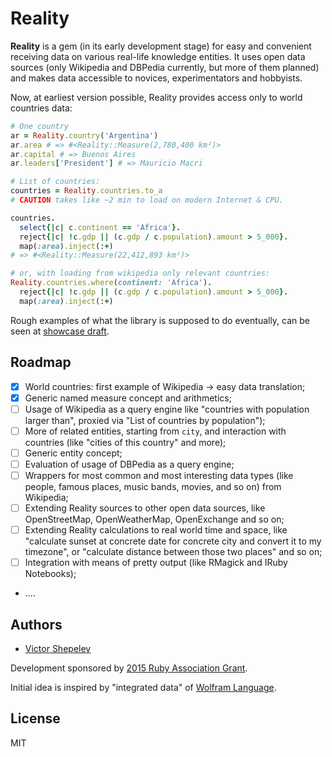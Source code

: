 Reality
=======

**Reality** is a gem (in its early development stage) for easy and
convenient receiving data on various real-life knowledge entities. It
uses open data sources (only Wikipedia and DBPedia currently, but more
of them planned) and makes data accessible to novices, experimentators
and hobbyists.

Now, at earliest version possible, Reality provides access only to
world countries data:

```ruby
# One country
ar = Reality.country('Argentina')
ar.area # => #<Reality::Measure(2,780,400 km²)>
ar.capital # => Buenos Aires
ar.leaders['President'] # => Mauricio Macri

# List of countries:
countries = Reality.countries.to_a
# CAUTION takes like ~2 min to load on modern Internet & CPU.

countries.
  select{|c| c.continent == 'Africa'}.
  reject{|c| !c.gdp || (c.gdp / c.population).amount > 5_000}.
  map(:area).inject(:+)
# => #<Reality::Measure(22,412,893 km²)>

# or, with loading from wikipedia only relevant countries:
Reality.countries.where(continent: 'Africa').
  reject{|c| !c.gdp || (c.gdp / c.population).amount > 5_000}.
  map(:area).inject(:+)
```

Rough examples of what the library is supposed to do eventually, can be
seen at [showcase draft](https://github.com/molybdenum-99/reality/wiki).

Roadmap
-------

* [x] World countries: first example of Wikipedia -> easy data
  translation;
* [x] Generic named measure concept and arithmetics;
* [ ] Usage of Wikipedia as a query engine like "countries with
  population larger than", proxied via "List of countries by population");
* [ ] More of related entities, starting from `city`, and interaction
  with countries (like "cities of this country" and more);
* [ ] Generic entity concept;
* [ ] Evaluation of usage of DBPedia as a query engine;
* [ ] Wrappers for most common and most interesting data types (like
  people, famous places, music bands, movies, and so on) from Wikipedia;
* [ ] Extending Reality sources to other open data sources, like
  OpenStreetMap, OpenWeatherMap, OpenExchange and so on;
* [ ] Extending Reality calculations to real world time and space, like
  "calculate sunset at concrete date for concrete city and convert it
  to my timezone", or "calculate distance between those two places" and
  so on;
* [ ] Integration with means of pretty output (like RMagick and IRuby
  Notebooks);
* ....

Authors
-------

* [Victor Shepelev](https://zverok.github.io)

Development sponsored by
[2015 Ruby Association Grant](http://www.ruby.or.jp/en/news/20151116.html).

Initial idea is inspired by "integrated data" of
[Wolfram Language](http://reference.wolfram.com/language/).

License
-------

MIT
